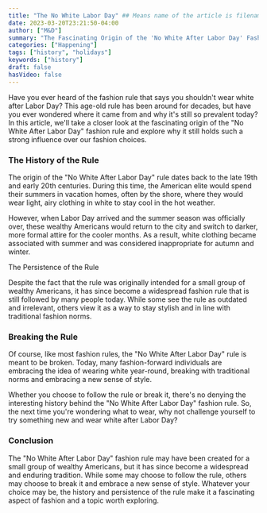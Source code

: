 ```yaml
---
title: "The No White Labor Day" ## Means name of the article is filename
date: 2023-03-20T23:21:50-04:00
author: ["M&D"]
summary: "The Fascinating Origin of the 'No White After Labor Day' Fashion Rule"
categories: ["Happening"]
tags: ["history", "holidays"]
keywords: ["history"]
draft: false
hasVideo: false
---
```


Have you ever heard of the fashion rule that says you shouldn't wear white after Labor Day? This age-old rule has been around for decades, but have you ever wondered where it came from and why it's still so prevalent today? In this article, we'll take a closer look at the fascinating origin of the "No White After Labor Day" fashion rule and explore why it still holds such a strong influence over our fashion choices.

### The History of the Rule

The origin of the "No White After Labor Day" rule dates back to the late 19th and early 20th centuries. During this time, the American elite would spend their summers in vacation homes, often by the shore, where they would wear light, airy clothing in white to stay cool in the hot weather.

However, when Labor Day arrived and the summer season was officially over, these wealthy Americans would return to the city and switch to darker, more formal attire for the cooler months. As a result, white clothing became associated with summer and was considered inappropriate for autumn and winter.

The Persistence of the Rule

Despite the fact that the rule was originally intended for a small group of wealthy Americans, it has since become a widespread fashion rule that is still followed by many people today. While some see the rule as outdated and irrelevant, others view it as a way to stay stylish and in line with traditional fashion norms.

### Breaking the Rule

Of course, like most fashion rules, the "No White After Labor Day" rule is meant to be broken. Today, many fashion-forward individuals are embracing the idea of wearing white year-round, breaking with traditional norms and embracing a new sense of style.

Whether you choose to follow the rule or break it, there's no denying the interesting history behind the "No White After Labor Day" fashion rule. So, the next time you're wondering what to wear, why not challenge yourself to try something new and wear white after Labor Day?

### Conclusion

The "No White After Labor Day" fashion rule may have been created for a small group of wealthy Americans, but it has since become a widespread and enduring tradition. While some may choose to follow the rule, others may choose to break it and embrace a new sense of style. Whatever your choice may be, the history and persistence of the rule make it a fascinating aspect of fashion and a topic worth exploring.
